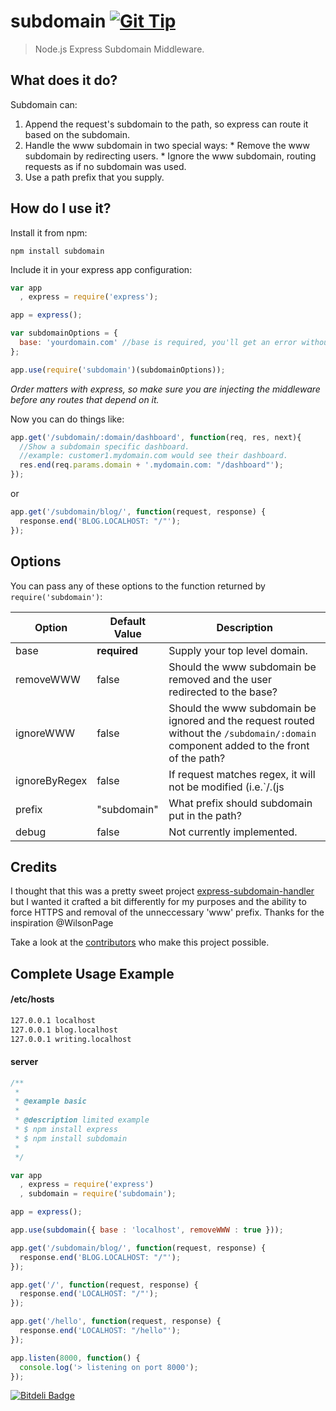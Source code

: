 
# subdomain [![Git Tip](http://img.shields.io/gittip/edwardhotchkiss.svg)](https://www.gittip.com/edwardhotchkiss/)

> Node.js Express Subdomain Middleware.

## What does it do?
  Subdomain can: 
  
  1. Append the request's subdomain to the path, so express can route it based on the subdomain.
  2. Handle the www subdomain in two special ways:
    * Remove the www subdomain by redirecting users.
    * Ignore the www subdomain, routing requests as if no subdomain was used.
  3. Use a path prefix that you supply.

## How do I use it?
Install it from npm:
```shell
npm install subdomain
```
Include it in your express app configuration:

```javascript
var app
  , express = require('express');

app = express();

var subdomainOptions = {
  base: 'yourdomain.com' //base is required, you'll get an error without it.
};

app.use(require('subdomain')(subdomainOptions));
```

*Order matters with express, so make sure you are injecting the middleware before any routes that depend on it.*

Now you can do things like:
```javascript
app.get('/subdomain/:domain/dashboard', function(req, res, next){
  //Show a subdomain specific dashboard.
  //example: customer1.mydomain.com would see their dashboard.
  res.end(req.params.domain + '.mydomain.com: "/dashboard"');
});
```

or

```javascript
app.get('/subdomain/blog/', function(request, response) {
  response.end('BLOG.LOCALHOST: "/"');
});
```

## Options
You can pass any of these options to the function returned by `require('subdomain')`:

Option      | Default Value    | Description
------------|------------------|------------
base        | **required**       | Supply your top level domain.
removeWWW   | false            | Should the www subdomain be removed and the user redirected to the base?
ignoreWWW   | false            | Should the www subdomain be ignored and the request routed without the `/subdomain/:domain` component added to the front of the path?
ignoreByRegex | false          | If request matches regex, it will not be modified (i.e.`/\.(js|css|jpg|jpeg|png|gif|ico)/i` makes subdomain skip static files).
prefix      | "subdomain"      | What prefix should subdomain put in the path?
debug       | false            | Not currently implemented.

## Credits

I thought that this was a pretty sweet project [express-subdomain-handler](https://github.com/WilsonPage/express-subdomain-handler) but I wanted it crafted a bit differently for my purposes and the ability to force HTTPS and removal of the unneccessary 'www' prefix. Thanks for the inspiration @WilsonPage

Take a look at the [contributors](https://github.com/edwardhotchkiss/subdomain/graphs/contributors) who make this project possible.

## Complete Usage Example

#### /etc/hosts

```bash
127.0.0.1 localhost
127.0.0.1 blog.localhost
127.0.0.1 writing.localhost
```

#### server

```javascript
/**
 *
 * @example basic
 *
 * @description limited example
 * $ npm install express
 * $ npm install subdomain
 *
 */

var app
  , express = require('express')
  , subdomain = require('subdomain');

app = express();

app.use(subdomain({ base : 'localhost', removeWWW : true }));

app.get('/subdomain/blog/', function(request, response) {
  response.end('BLOG.LOCALHOST: "/"');
});

app.get('/', function(request, response) {
  response.end('LOCALHOST: "/"');
});

app.get('/hello', function(request, response) {
  response.end('LOCALHOST: "/hello"');
});

app.listen(8000, function() {
  console.log('> listening on port 8000');
});
```


[![Bitdeli Badge](https://d2weczhvl823v0.cloudfront.net/edwardhotchkiss/subdomain/trend.png)](https://bitdeli.com/free "Bitdeli Badge")
